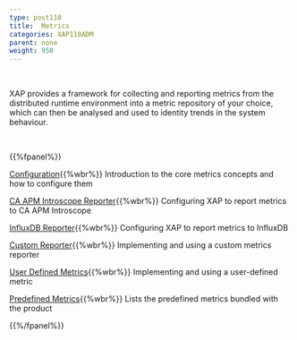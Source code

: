 ```yaml
---
type: post110
title:  Metrics
categories: XAP110ADM
parent: none
weight: 950
---
```


<br>

XAP provides a framework for collecting and reporting metrics from the distributed runtime environment into a metric repository of your choice, which can then be analysed and used to identity trends in the system behaviour.

<br>

{{%fpanel%}}

[Configuration](./metrics-configuration.html){{%wbr%}}
Introduction to the core metrics concepts and how to configure them

[CA APM Introscope Reporter](./ca-apm-introscope-reporter.html){{%wbr%}}
Configuring XAP to report metrics to CA APM Introscope


[InfluxDB Reporter](./metrics-influxdb-reporter.html){{%wbr%}}
Configuring XAP to report metrics to InfluxDB


[Custom Reporter](./metrics-custom-reporter.html){{%wbr%}}
Implementing and using a custom metrics reporter

[User Defined Metrics](./metrics-user-defined.html){{%wbr%}}
Implementing and using a user-defined metric

[Predefined Metrics](./metrics-bundled.html){{%wbr%}}
Lists the predefined metrics bundled with the product

{{%/fpanel%}}
